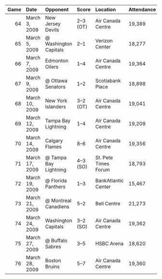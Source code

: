 |   Game | Date           | Opponent              | Score    | Location             | Attendance   | Record   |   Points |
|-------:|:---------------|:----------------------|:---------|:---------------------|:-------------|:---------|---------:|
|     64 | March 3, 2009  | New Jersey Devils     | 2–3 (OT) | Air Canada Centre    | 19,389       | 25–26–13 |       63 |
|     65 | March 5, 2009  | @ Washington Capitals | 2–1      | Verizon Center       | 18,277       | 26–26–13 |       65 |
|     66 | March 7, 2009  | Edmonton Oilers       | 1–4      | Air Canada Centre    | 19,364       | 26–27–13 |       65 |
|     67 | March 9, 2009  | @ Ottawa Senators     | 1–2      | Scotiabank Place     | 18,898       | 26–28–13 |       65 |
|     68 | March 10, 2009 | New York Islanders    | 3–2 (OT) | Air Canada Centre    | 19,041       | 27–28–13 |       67 |
|     69 | March 12, 2009 | Tampa Bay Lightning   | 1–4      | Air Canada Centre    | 19,209       | 27–29–13 |       67 |
|     70 | March 14, 2009 | Calgary Flames        | 8–6      | Air Canada Centre    | 19,356       | 28–29–13 |       69 |
|     71 | March 17, 2009 | @ Tampa Bay Lightning | 4–3 (SO) | St. Pete Times Forum | 18,793       | 29–29–13 |       71 |
|     72 | March 19, 2009 | @ Florida Panthers    | 1–3      | BankAtlantic Center  | 15,467       | 29–30–13 |       71 |
|     73 | March 21, 2009 | @ Montreal Canadiens  | 5–2      | Bell Centre          | 21,273       | 30–30–13 |       73 |
|     74 | March 24, 2009 | Washington Capitals   | 3–2 (SO) | Air Canada Centre    | 19,362       | 31–30–13 |       75 |
|     75 | March 27, 2009 | @ Buffalo Sabres      | 3–5      | HSBC Arena           | 18,620       | 31–31–13 |       75 |
|     76 | March 28, 2009 | Boston Bruins         | 5–7      | Air Canada Centre    | 19,360       | 31–32–13 |       75 |